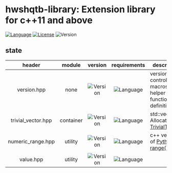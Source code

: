 # hwshqtb-library: Extension library for c++11 and above

[![Language](https://img.shields.io/badge/C%2B%2B-11_14_17_20-blue.svg)](https://en.wikipedia.org/wiki/C%2B%2B#Standardization)
[![License](https://img.shields.io/badge/License-BSL--1.0-blue.svg)](https://opensource.org/licenses/BSL-1.0)
![Version](https://img.shields.io/badge/Version-0.1--start-blue.svg)

## state
|header|module|version|requirements|description|
|:-:|:-:|:-:|:-:|-|
|version.hpp|none|![Version](https://img.shields.io/badge/Version-0.1--start-blue.svg)|![Language](https://img.shields.io/badge/C%2B%2B-11_14_17_20-blue.svg)|version control macros and helper functions definition(s)|
|trivial_vector.hpp|container|![Version](https://img.shields.io/badge/Version-0.1--start-blue.svg)|![Language](https://img.shields.io/badge/C%2B%2B-11_14_17_20-blue.svg)|std::vector<T, Allocator> for [TrivialType](https://en.cppreference.com/w/cpp/named_req/TrivialType)|
|numeric_range.hpp|utility|![Version](https://img.shields.io/badge/Version-0.1--start-blue.svg)|![Language](https://img.shields.io/badge/C%2B%2B-11_14_17_20-blue.svg)|c++ version of [Python range()](https://docs.python.org/3.8/tutorial/controlflow.html#the-range-function)|
|value.hpp|utility|![Version](https://img.shields.io/badge/Version-0.1--start-blue.svg)|![Language](https://img.shields.io/badge/C%2B%2B-17_20-blue.svg)||